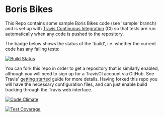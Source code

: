 Boris Bikes
===========

This Repo contains some sample Boris Bikes code (see 'sample' branch) and is set up with [Travis Continuous Integration](https://travis-ci.org) (CI) so that tests are run automatically when any code is pushed to the repository.

The badge below shows the status of the 'build', i.e. whether the current code has any failing tests:

[![Build Status](https://travis-ci.org/makersacademy/boris-bikes.svg?branch=master)](https://travis-ci.org/makersacademy/boris-bikes)

You can fork this repo in order to get a repository that is similarly enabled, although you will need to sign up for a TravisCI account via GitHub.  See Travis' [getting started](http://docs.travis-ci.com/user/getting-started/) guide for more details.  Having forked this repo you will have the necessary configuration files, and can just enable build tracking through the Travis web interface.


[![Code Climate](https://codeclimate.com/github/makersacademy/boris-bikes/badges/gpa.svg)](https://codeclimate.com/github/makersacademy/boris-bikes)

[![Test Coverage](https://codeclimate.com/github/makersacademy/boris-bikes/badges/coverage.svg)](https://codeclimate.com/github/makersacademy/boris-bikes)
